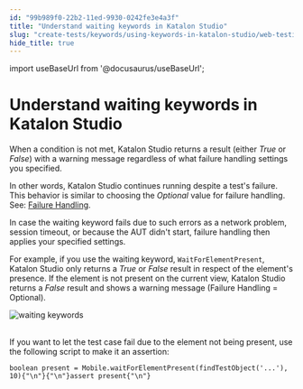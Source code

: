 ```yaml
---
id: "99b989f0-22b2-11ed-9930-0242fe3e4a3f"
title: "Understand waiting keywords in Katalon Studio"
slug: "create-tests/keywords/using-keywords-in-katalon-studio/web-testing/understand-waiting-keywords-in-katalon-studio"
hide_title: true
---
```

import useBaseUrl from '@docusaurus/useBaseUrl';


# <a id="id" class="anchor_top_offset"/><a id="ariaid-title1" class="anchor_top_offset"/>Understand waiting keywords in <span xmlns="http://www.w3.org/1999/xhtml" className="ph">Katalon Studio</span> 

<p xmlns="http://www.w3.org/1999/xhtml" className="p">When a condition is not met, Katalon Studio returns a result (either <em className="ph i">True</em> or <em className="ph i">False</em>) with a warning message regardless of what failure handling settings you specified.</p> 
<p xmlns="http://www.w3.org/1999/xhtml" className="p">In other words, Katalon Studio continues running despite a test's failure. This behavior is similar to choosing the <em className="ph i">Optional</em> value for failure handling. See: <a className="xref" href="/docs/maintain/configure-failure-handling-settings-in-katalon-studio">Failure Handling</a>.</p> 
<p xmlns="http://www.w3.org/1999/xhtml" className="p">In case the waiting keyword fails due to such errors as a network problem, session timeout, or because the AUT didn't start, failure handling then applies your specified settings.</p> 
<p xmlns="http://www.w3.org/1999/xhtml" className="p">For example, if you use the waiting keyword, <code className="ph codeph">WaitForElementPresent</code>, Katalon Studio only returns a <em className="ph i">True</em> or <em className="ph i">False</em> result in respect of the element's presence. If the element is not present on the current view, Katalon Studio returns a <em className="ph i">False</em> result and shows a warning message (Failure Handling = Optional).</p> 
<p xmlns="http://www.w3.org/1999/xhtml" className="p"> <img className="image" src={useBaseUrl("https://github.com/katalon-studio/docs-images/raw/master/katalon-studio/docs/understand-waiting-keywords/waiting-keyword.png")} alt="waiting keywords" /><br /><br /> </p> 
<p xmlns="http://www.w3.org/1999/xhtml" className="p">If you want to let the test case fail due to the element not being present, use the following script to make it an assertion:</p> 
<pre xmlns="http://www.w3.org/1999/xhtml" className="pre codeblock"><code>boolean present = Mobile.waitForElementPresent(findTestObject('...'), 10){"\n"}{"\n"}assert present{"\n"}</code></pre> 
